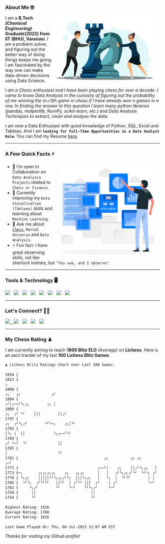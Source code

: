 ### About Me 🤓
<img align="right" alt="Coding" width="350" src="https://github.com/Laxman-Lakhan/Laxman-Lakhan/blob/master/Assets/Chess_Vector.jpg">   

I am a **B.Tech** _**(Chemical Engineering)**_ **Graduate(2022) from IIT (BHU), Varanasi**. I am a problem solver, and figuring out the better way of doing things keeps me going. I am fascinated by the way one can make data-driven decisions using Data Science. 

_I am a Chess enthusiast and I have been playing chess for over a decade. I came to know Data Analysis in the curiosity of figuring out the probability of me winning the (n+1)th game in chess if I have already won n games in a row. In finding the answer to this question I learn many python libraries (pandas, matplotlib, NumPy, scikit-learn, etc.) and Data Analysis Techniques to extract, clean and analyse the data._

I am now a Data Enthusiast with good knowledge of Python, SQL, Excel and Tableau. And I am **`looking for Full-Time Opportunities in a Data Analyst Role`**. You can find my Resume
 [here](https://drive.google.com/file/d/1UIOoogRLj5eGQFQBkuvMmTISZVdl2Ok7/view?usp=sharing).


---

### A Few Quick Facts ⚡️
<img align="right" alt="Coding" width="340" src="https://github.com/Laxman-Lakhan/Laxman-Lakhan/blob/master/Assets/Data_Vector.jpg">   

- 🤝 I’m open to Collaboration on `Data Analysis Projects` related to `Chess or Finance`.
- 📖 Currently improving my `Data Visualisation (Tableau)` skills and learning about `Machine Learning`.
- 💬 Ask me about [`Chess`](https://lichess.org/@/YourKingIsInDanger), `Marvel Universe` and `Data Analysis`.
- ⚡️ Fun fact: I have great observing skills, not like sherlock holmes, but `"You see, and I observe"`.

---
### Tools & Technology 🖥

<img src="https://img.shields.io/badge/Python-white?logo=Python&logoColor=ColorName&style=ShieldStyle" /> &nbsp;
<img src="https://img.shields.io/badge/MySQL-white?logo=MySQL&logoColor=ColorName&style=ShieldStyle" /> &nbsp;
<img src="https://img.shields.io/badge/Tableau-white?logo=Tableau&logoColor=ColorName&style=ShieldStyle" /> &nbsp;
<img src="https://img.shields.io/badge/Excel-white?logo=Microsoft+Excel&logoColor=196F3D&style=ShieldStyle" /> &nbsp;
<img src="https://img.shields.io/badge/Jupyter-white?logo=Jupyter&logoColor=ColorName&style=ShieldStyle" /> &nbsp;
<img src="https://img.shields.io/badge/pandas-white?logo=Pandas&logoColor=000080&style=ShieldStyle" /> &nbsp;
<img src="https://img.shields.io/badge/numpy-white?logo=Numpy&logoColor=85C1E9&style=ShieldStyle" /> &nbsp;
<img src="https://img.shields.io/badge/scikit learn-white?logo=Scikit+Learn&logoColor=ColorName&style=ShieldStyle" /> &nbsp;



---

### Let's Connect? 🫳🏻

<a href="mailto:laxmansingh.lakhan@gmail.com"> <img src="https://img.icons8.com/fluent/48/000000/gmail.png" width="3.5%"/> &nbsp;
[<img src="https://img.icons8.com/color/48/000000/linkedin.png" width="3.5%"/>](https://www.linkedin.com/in/laxman-lakhan/)  &nbsp;
[<img src="https://img.icons8.com/fluent/48/000000/facebook-new.png" width="3.5%"/>](https://www.facebook.com/s.laxmanlakhan/)  &nbsp;
[<img src="https://img.icons8.com/fluent/48/000000/instagram-new.png" width="3.5%"/>](https://www.instagram.com/laxman.lakhan/)  &nbsp;
[<img src="https://img.icons8.com/color/48/000000/twitter.png" width="3.5%"/>](https://twitter.com/laxman__lakhan)  &nbsp;

 ---
  
### My Chess Rating ♟
  
I am currently aiming to reach **1800 Blitz ELO** *(Average)* on **Lichess**. Here is an ascii tracker of my last **100 Lichess Blitz Games**.

  ```
  ♟︎ 𝙻𝚒𝚌𝚑𝚎𝚜𝚜 𝙱𝚕𝚒𝚝𝚣 𝚁𝚊𝚝𝚒𝚗𝚐𝚜 𝙲𝚑𝚊𝚛𝚝 𝚘𝚟𝚎𝚛 𝙻𝚊𝚜𝚝 𝟷00 𝙶𝚊𝚖𝚎𝚜.
  
1816 ┤
1812 ┤                                                                                                  ╭
1808 ┤                                                                            ╭╮   ╭╮              ╭╯
1804 ┤                                                                           ╭╯│╭──╯╰╮╭╮        ╭╮ │
1800 ┤                                                                      ╭╮  ╭╯ ╰╯    │││        ││╭╯
1797 ┤                                                                 ╭╮  ╭╯╰╮╭╯        ╰╯╰─╮    ╭╮│╰╯
1793 ┤                                                                 │╰╮ │  ││             ╰╮╭──╯╰╯
1789 ┤                                                                ╭╯ ╰─╯  ╰╯              ││
1785 ┤                                                                │                       ╰╯
1781 ┤                                       ╭╮          ╭╮ ╭╮      ╭─╯
1777 ┤                                    ╭──╯│    ╭╮    ││╭╯╰╮╭╮   │
1773 ┼─╮       ╭╮╭╮╭╮╭╮    ╭╮   ╭╮╭╮      │   │   ╭╯╰╮╭╮╭╯╰╯  ╰╯╰╮ ╭╯
1770 ┤ ╰╮╭╮    │││││╰╯╰╮╭╮╭╯╰╮  │││╰╮╭╮   │   ╰╮  │  ╰╯╰╯        │ │
1766 ┤  ╰╯╰╮  ╭╯╰╯╰╯   ││╰╯  │ ╭╯╰╯ │││  ╭╯    │ ╭╯              ╰─╯
1762 ┤     ╰╮╭╯        ╰╯    ╰─╯    ╰╯╰╮╭╯     ╰─╯
1758 ┤      ││                         ││
1754 ┤      ╰╯                         ╰╯ 

Highest Rating: 1816
Average Rating: 1780
Current Rating: 1816 

Last Game Played On: Thu, 06-Jul-2023 12:07 AM IST
  ```
  
  
*Thanks for visiting my Github profile!*
